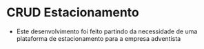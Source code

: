 # CRUD Estacionamento

- Este desenvolvimento foi feito partindo da necessidade de uma plataforma de estacionamento para a empresa adventista